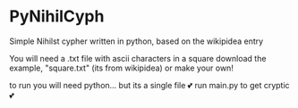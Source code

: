 # PyNihilCyph
Simple Nihilst cypher written in python, based on the wikipidea entry

You will need a .txt file with ascii characters in a square
download the example, "square.txt" (its from wikipidea) or make your own!

to run you will need python... but its a single file
💕 run main.py to get cryptic 💕
